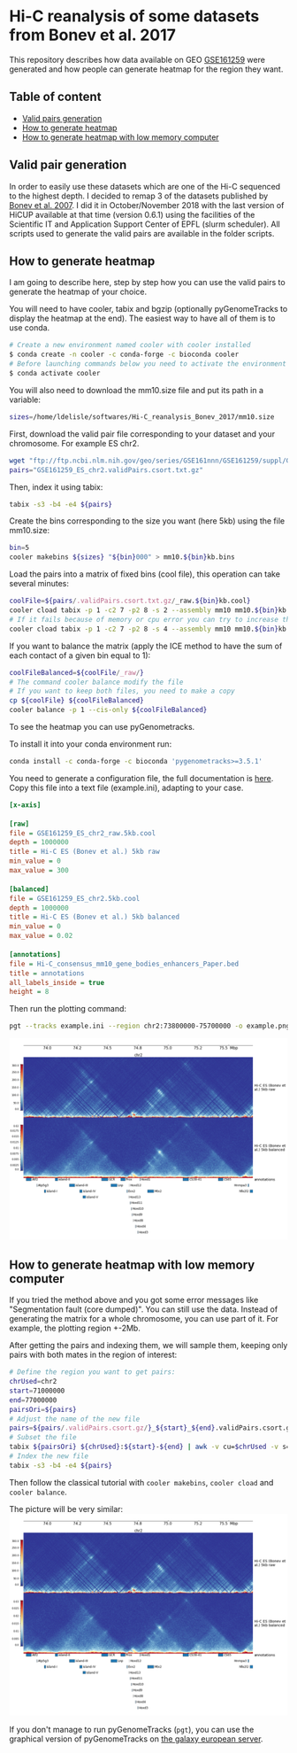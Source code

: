 Hi-C reanalysis of some datasets from Bonev et al. 2017
=======================================================

This repository describes how data available on GEO [GSE161259](https://www.ncbi.nlm.nih.gov/geo/query/acc.cgi?acc=GSE161259) were generated and how people can generate heatmap for the region they want.

Table of content
----------------

* [Valid pairs generation](#valid-pair-generation)
* [How to generate heatmap](#how-to-generate-heatmap)
* [How to generate heatmap with low memory computer](#how-to-generate-heatmap-with-low-memory-computer)

Valid pair generation
---------------------

In order to easily use these datasets which are one of the Hi-C sequenced to the highest depth. I decided to remap 3 of the datasets published by [Bonev et al. 2007](https://doi.org/10.1016/j.cell.2017.09.043). I did it in October/November 2018 with the last version of HiCUP available at that time (version 0.6.1) using the facilities of the Scientific IT and Application Support Center of EPFL (slurm scheduler). All scripts used to generate the valid pairs are available in the folder scripts.

How to generate heatmap
-----------------------

I am going to describe here, step by step how you can use the valid pairs to generate the heatmap of your choice.

You will need to have cooler, tabix and bgzip (optionally pyGenomeTracks to display the heatmap at the end). The easiest way to have all of them is to use conda.

```bash
# Create a new environment named cooler with cooler installed
$ conda create -n cooler -c conda-forge -c bioconda cooler
# Before launching commands below you need to activate the environment
$ conda activate cooler
```

You will also need to download the mm10.size file and put its path in a variable:

```bash
sizes=/home/ldelisle/softwares/Hi-C_reanalysis_Bonev_2017/mm10.size
```

First, download the valid pair file corresponding to your dataset and your chromosome. For example ES chr2.

```bash
wget "ftp://ftp.ncbi.nlm.nih.gov/geo/series/GSE161nnn/GSE161259/suppl/GSE161259%5FES%5Fchr2%2EvalidPairs%2Ecsort%2Etxt%2Egz"
pairs="GSE161259_ES_chr2.validPairs.csort.txt.gz"
```

Then, index it using tabix:

```bash
tabix -s3 -b4 -e4 ${pairs}
```

Create the bins corresponding to the size you want (here 5kb) using the file mm10.size:

```bash
bin=5
cooler makebins ${sizes} "${bin}000" > mm10.${bin}kb.bins
```

Load the pairs into a matrix of fixed bins (cool file), this operation can take several minutes:

```bash
coolFile=${pairs/.validPairs.csort.txt.gz/_raw.${bin}kb.cool}
cooler cload tabix -p 1 -c2 7 -p2 8 -s 2 --assembly mm10 mm10.${bin}kb.bins ${pairs} ${coolFile}
# If it fails because of memory or cpu error you can try to increase the number after -s, for example:
cooler cload tabix -p 1 -c2 7 -p2 8 -s 4 --assembly mm10 mm10.${bin}kb.bins ${pairs} ${coolFile}
```

If you want to balance the matrix (apply the ICE method to have the sum of each contact of a given bin equal to 1):

```bash
coolFileBalanced=${coolFile/_raw/}
# The command cooler balance modify the file
# If you want to keep both files, you need to make a copy
cp ${coolFile} ${coolFileBalanced}
cooler balance -p 1 --cis-only ${coolFileBalanced}
```

To see the heatmap you can use pyGenometracks.

To install it into your conda environment run:

```bash
conda install -c conda-forge -c bioconda 'pygenometracks>=3.5.1'
```

You need to generate a configuration file, the full documentation is [here](https://pygenometracks.readthedocs.io). Copy this file into a text file (example.ini), adapting to your case.

```ini
[x-axis]

[raw]
file = GSE161259_ES_chr2_raw.5kb.cool
depth = 1000000
title = Hi-C ES (Bonev et al.) 5kb raw
min_value = 0
max_value = 300

[balanced]
file = GSE161259_ES_chr2.5kb.cool
depth = 1000000
title = Hi-C ES (Bonev et al.) 5kb balanced
min_value = 0
max_value = 0.02

[annotations]
file = Hi-C_consensus_mm10_gene_bodies_enhancers_Paper.bed
title = annotations
all_labels_inside = true
height = 8
```

Then run the plotting command:

```bash
pgt --tracks example.ini --region chr2:73800000-75700000 -o example.png
```

![pyGenomeTracks example with ES HoxD cluster](./example/example.png)

How to generate heatmap with low memory computer
------------------------------------------------

If you tried the method above and you got some error messages like "Segmentation fault (core dumped)". You can still use the data. Instead of generating the matrix for a whole chromosome, you can use part of it. For example, the plotting region +-2Mb.

After getting the pairs and indexing them, we will sample them, keeping only pairs with both mates in the region of interest:

```bash
# Define the region you want to get pairs:
chrUsed=chr2
start=71000000
end=77000000
pairsOri=${pairs}
# Adjust the name of the new file
pairs=${pairs/.validPairs.csort.gz/}_${start}_${end}.validPairs.csort.gz
# Subset the file
tabix ${pairsOri} ${chrUsed}:${start}-${end} | awk -v cu=$chrUsed -v s=$start -v e=$end '$7==cu&&$8<e&&$8>s{print}' | bgzip > ${pairs}
# Index the new file
tabix -s3 -b4 -e4 ${pairs}
```

Then follow the classical tutorial with `cooler makebins`, `cooler cload` and `cooler balance`.

The picture will be very similar:
![pyGenomeTracks example with ES HoxD cluster using only a subset](./example/example2.png)

If you don't manage to run pyGenomeTracks (`pgt`), you can use the graphical version of pyGenomeTracks on [the galaxy european server](https://usegalaxy.eu/).
